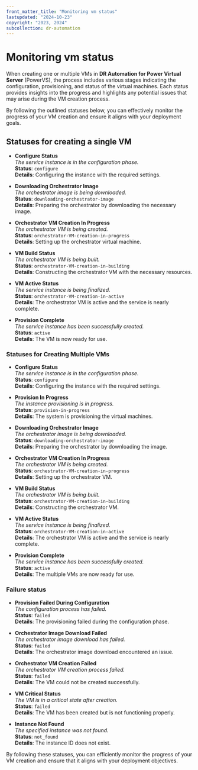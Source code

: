 ```yaml
---
front_matter_title: "Monitoring vm status"
lastupdated: "2024-10-23"
copyright: "2023, 2024"
subcollection: dr-automation
---
```


# Monitoring vm status

When creating one or multiple VMs in **DR Automation for Power Virtual Server** (PowerVS), the process includes various stages indicating the configuration, provisioning, and status of the virtual machines. Each status provides insights into the progress and highlights any potential issues that may arise during the VM creation process.

By following the outlined statuses below, you can effectively monitor the progress of your VM creation and ensure it aligns with your deployment goals.

## Statuses for creating a single VM

- **Configure Status**  
  *The service instance is in the configuration phase.*  
  **Status**: `configure`  
  **Details**: Configuring the instance with the required settings.

- **Downloading Orchestrator Image**  
  *The orchestrator image is being downloaded.*  
  **Status**: `downloading-orchestrator-image`  
  **Details**: Preparing the orchestrator by downloading the necessary image.

- **Orchestrator VM Creation In Progress**  
  *The orchestrator VM is being created.*  
  **Status**: `orchestrator-VM-creation-in-progress`  
  **Details**: Setting up the orchestrator virtual machine.

- **VM Build Status**  
  *The orchestrator VM is being built.*  
  **Status**: `orchestrator-VM-creation-in-building`  
  **Details**: Constructing the orchestrator VM with the necessary resources.

- **VM Active Status**  
  *The service instance is being finalized.*  
  **Status**: `orchestrator-VM-creation-in-active`  
  **Details**: The orchestrator VM is active and the service is nearly complete.

- **Provision Complete**  
  *The service instance has been successfully created.*  
  **Status**: `active`  
  **Details**: The VM is now ready for use.

### Statuses for Creating Multiple VMs

- **Configure Status**  
  *The service instance is in the configuration phase.*  
  **Status**: `configure`  
  **Details**: Configuring the instance with the required settings.

- **Provision In Progress**  
  *The instance provisioning is in progress.*  
  **Status**: `provision-in-progress`  
  **Details**: The system is provisioning the virtual machines.

- **Downloading Orchestrator Image**  
  *The orchestrator image is being downloaded.*  
  **Status**: `downloading-orchestrator-image`  
  **Details**: Preparing the orchestrator by downloading the image.

- **Orchestrator VM Creation In Progress**  
  *The orchestrator VM is being created.*  
  **Status**: `orchestrator-VM-creation-in-progress`  
  **Details**: Setting up the orchestrator VM.

- **VM Build Status**  
  *The orchestrator VM is being built.*  
  **Status**: `orchestrator-VM-creation-in-building`  
  **Details**: Constructing the orchestrator VM.

- **VM Active Status**  
  *The service instance is being finalized.*  
  **Status**: `orchestrator-VM-creation-in-active`  
  **Details**: The orchestrator VM is active and the service is nearly complete.

- **Provision Complete**  
  *The service instance has been successfully created.*  
  **Status**: `active`  
  **Details**: The multiple VMs are now ready for use.

### Failure status

- **Provision Failed During Configuration**  
  *The configuration process has failed.*  
  **Status**: `failed`  
  **Details**: The provisioning failed during the configuration phase.

- **Orchestrator Image Download Failed**  
  *The orchestrator image download has failed.*  
  **Status**: `failed`  
  **Details**: The orchestrator image download encountered an issue.

- **Orchestrator VM Creation Failed**  
  *The orchestrator VM creation process failed.*  
  **Status**: `failed`  
  **Details**: The VM could not be created successfully.

- **VM Critical Status**  
  *The VM is in a critical state after creation.*  
  **Status**: `failed`  
  **Details**: The VM has been created but is not functioning properly.

- **Instance Not Found**  
  *The specified instance was not found.*  
  **Status**: `not_found`  
  **Details**: The instance ID does not exist.

By following these statuses, you can efficiently monitor the progress of your VM creation and ensure that it aligns with your deployment objectives.
